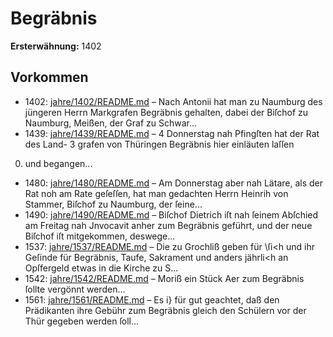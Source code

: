 # Begräbnis

**Ersterwähnung:** 1402

## Vorkommen
- 1402: [jahre/1402/README.md](../jahre/1402/README.md) – Nach Antonii hat man zu Naumburg des jüngeren
Herrn Markgrafen Begräbnis gehalten, dabei der Biſchof
zu Naumburg, Meißen, der Graf zu Schwar...
- 1439: [jahre/1439/README.md](../jahre/1439/README.md) – 4 Donnerstag nah Pfingſten hat der Rat des Land-
3 grafen von Thüringen Begräbnis hier einläuten laſſen
0) und begangen...
- 1480: [jahre/1480/README.md](../jahre/1480/README.md) – Am Donnerstag aber nah Lätare, als der Rat noh
am Rate geſeſſen, hat man gedachten Herrn Heinrih von
Stammer, Biſchof zu Naumburg, der ſeine...
- 1490: [jahre/1490/README.md](../jahre/1490/README.md) – Biſchof Dietrich iſt nah ſeinem Abſchied am Freitag
nah Jnvocavit anher zum Begräbnis geführt, und der
neue Biſchof iſt mitgekommen, deswege...
- 1537: [jahre/1537/README.md](../jahre/1537/README.md) – Die zu Grochliß geben für \ſi<h und ihr Geſinde für
Begräbnis, Taufe, Sakrament und anders jährli<h an
Opſfergeld etwas in die Kirche zu S...
- 1542: [jahre/1542/README.md](../jahre/1542/README.md) – Moriß ein Stück Aer zum Begräbnis
ſollte vergönnt werden...
- 1561: [jahre/1561/README.md](../jahre/1561/README.md) – Es i} für gut geachtet, daß den Prädikanten ihre
Gebühr zum Begräbnis gleich den Schülern vor der Thür
gegeben werden ſoll...
